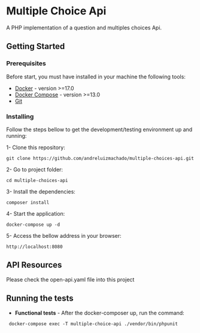 # Multiple Choice Api

A PHP implementation of a question and multiples choices Api.

## Getting Started

### Prerequisites

Before start, you must have installed in your machine the following tools:

* [Docker](https://docs.docker.com/engine/installation/) - version >=17.0
* [Docker Compose](https://docs.docker.com/compose/install/) - version >=13.0
* [Git](https://git-scm.com/)

### Installing

Follow the steps bellow to get the development/testing environment up and running:


1- Clone this repository:

```shell
git clone https://github.com/andreluizmachado/multiple-choices-api.git
```

2- Go to project folder:
```shell
cd multiple-choices-api
```

3- Install the dependencies:
```shell
composer install
```

4- Start the application:
```shell
docker-compose up -d
```

5- Access the bellow address in your browser:
```shell
http://localhost:8080
```

## API Resources
Please check the open-api.yaml file into this project

## Running the tests

* **Functional tests** - After the docker-composer up, run the command:

```shell
 docker-compose exec -T multiple-choice-api ./vendor/bin/phpunit  
```

